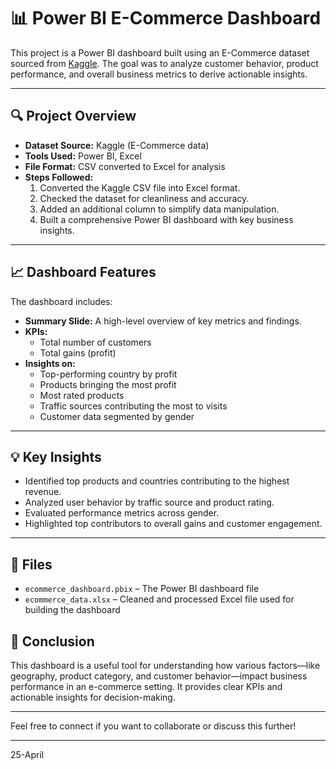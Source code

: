 # 📊 Power BI E-Commerce Dashboard

This project is a Power BI dashboard built using an E-Commerce dataset sourced from [Kaggle](https://www.kaggle.com/). The goal was to analyze customer behavior, product performance, and overall business metrics to derive actionable insights.

---

## 🔍 Project Overview

- **Dataset Source:** Kaggle (E-Commerce data)
- **Tools Used:** Power BI, Excel
- **File Format:** CSV converted to Excel for analysis
- **Steps Followed:**
  1. Converted the Kaggle CSV file into Excel format.
  2. Checked the dataset for cleanliness and accuracy.
  3. Added an additional column to simplify data manipulation.
  4. Built a comprehensive Power BI dashboard with key business insights.

---

## 📈 Dashboard Features

The dashboard includes:

- **Summary Slide:** A high-level overview of key metrics and findings.
- **KPIs:**
  - Total number of customers
  - Total gains (profit)
- **Insights on:**
  - Top-performing country by profit
  - Products bringing the most profit
  - Most rated products
  - Traffic sources contributing the most to visits
  - Customer data segmented by gender

---

## 💡 Key Insights

- Identified top products and countries contributing to the highest revenue.
- Analyzed user behavior by traffic source and product rating.
- Evaluated performance metrics across gender.
- Highlighted top contributors to overall gains and customer engagement.

---

## 📁 Files

- `ecommerce_dashboard.pbix` – The Power BI dashboard file
- `ecommerce_data.xlsx` – Cleaned and processed Excel file used for building the dashboard

## 🚀 Conclusion

This dashboard is a useful tool for understanding how various factors—like geography, product category, and customer behavior—impact business performance in an e-commerce setting. It provides clear KPIs and actionable insights for decision-making.

---

Feel free to connect if you want to collaborate or discuss this further!

---
25-April
